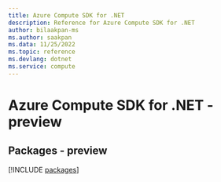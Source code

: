 ```yaml
---
title: Azure Compute SDK for .NET
description: Reference for Azure Compute SDK for .NET
author: bilaakpan-ms
ms.author: saakpan
ms.data: 11/25/2022
ms.topic: reference
ms.devlang: dotnet
ms.service: compute
---
```

# Azure Compute SDK for .NET - preview
## Packages - preview
[!INCLUDE [packages](compute-index.md)]